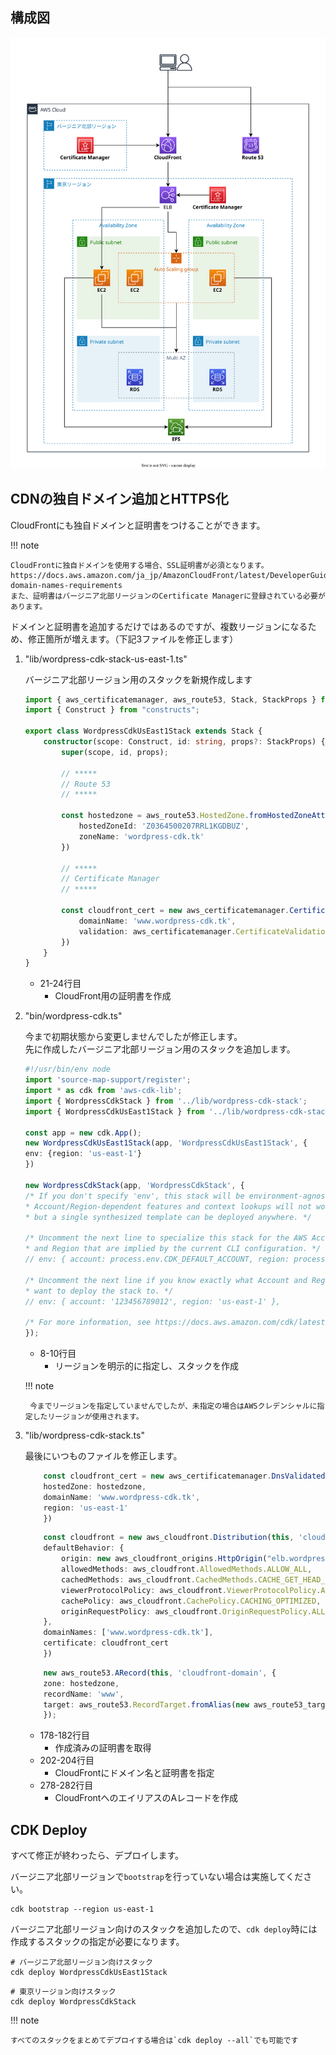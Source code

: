 ## 構成図

![](images/architectuture-complete.drawio.svg)


## CDNの独自ドメイン追加とHTTPS化

CloudFrontにも独自ドメインと証明書をつけることができます。

!!! note

    CloudFrontに独自ドメインを使用する場合、SSL証明書が必須となります。  
    https://docs.aws.amazon.com/ja_jp/AmazonCloudFront/latest/DeveloperGuide/CNAMEs.html#alternate-domain-names-requirements  
    また、証明書はバージニア北部リージョンのCertificate Managerに登録されている必要があります。

ドメインと証明書を追加するだけではあるのですが、複数リージョンになるため、修正箇所が増えます。（下記3ファイルを修正します）

1. "lib/wordpress-cdk-stack-us-east-1.ts"

    バージニア北部リージョン用のスタックを新規作成します

    ```typescript title="wordpress-cdk/lib/wordpress-cdk-stack-us-east-1.ts" hl_lines="1 12-15 21-24" linenums="1"
    import { aws_certificatemanager, aws_route53, Stack, StackProps } from "aws-cdk-lib";
    import { Construct } from "constructs";

    export class WordpressCdkUsEast1Stack extends Stack {
        constructor(scope: Construct, id: string, props?: StackProps) {
            super(scope, id, props);

            // *****
            // Route 53
            // *****

            const hostedzone = aws_route53.HostedZone.fromHostedZoneAttributes(this, 'hostedzone', {
                hostedZoneId: 'Z0364500207RRL1KGDBUZ',
                zoneName: 'wordpress-cdk.tk'
            })

            // *****
            // Certificate Manager
            // *****

            const cloudfront_cert = new aws_certificatemanager.Certificate(this, 'cloudfront_cert', {
                domainName: 'www.wordpress-cdk.tk',
                validation: aws_certificatemanager.CertificateValidation.fromDns(hostedzone),
            })
        }
    }
    ```

    * 21-24行目
        * CloudFront用の証明書を作成

2. "bin/wordpress-cdk.ts"

    今まで初期状態から変更しませんでしたが修正します。  
    先に作成したバージニア北部リージョン用のスタックを追加します。

    ```typescript title="wordpress-cdk/bin/wordpress-cdk.ts" hl_lines="5 8-10" linenums="1"
    #!/usr/bin/env node
    import 'source-map-support/register';
    import * as cdk from 'aws-cdk-lib';
    import { WordpressCdkStack } from '../lib/wordpress-cdk-stack';
    import { WordpressCdkUsEast1Stack } from '../lib/wordpress-cdk-stack-us-east-1';

    const app = new cdk.App();
    new WordpressCdkUsEast1Stack(app, 'WordpressCdkUsEast1Stack', {
    env: {region: 'us-east-1'}  
    })

    new WordpressCdkStack(app, 'WordpressCdkStack', {
    /* If you don't specify 'env', this stack will be environment-agnostic.
    * Account/Region-dependent features and context lookups will not work,
    * but a single synthesized template can be deployed anywhere. */

    /* Uncomment the next line to specialize this stack for the AWS Account
    * and Region that are implied by the current CLI configuration. */
    // env: { account: process.env.CDK_DEFAULT_ACCOUNT, region: process.env.CDK_DEFAULT_REGION },

    /* Uncomment the next line if you know exactly what Account and Region you
    * want to deploy the stack to. */
    // env: { account: '123456789012', region: 'us-east-1' },

    /* For more information, see https://docs.aws.amazon.com/cdk/latest/guide/environments.html */
    });
    ```

    * 8-10行目
        * リージョンを明示的に指定し、スタックを作成  

    !!! note

        今までリージョンを指定していませんでしたが、未指定の場合はAWSクレデンシャルに指定したリージョンが使用されます。

3. "lib/wordpress-cdk-stack.ts"
   
    最後にいつものファイルを修正します。

    ```typescript title="wordpress-cdk/lib/wordpress-cdk-stack.ts" linenums="178"
        const cloudfront_cert = new aws_certificatemanager.DnsValidatedCertificate(this, 'cloudfront_cert', {
        hostedZone: hostedzone,
        domainName: 'www.wordpress-cdk.tk',
        region: 'us-east-1'
        })
    ```
    ```typescript hl_lines="10-11" linenums="193"
        const cloudfront = new aws_cloudfront.Distribution(this, 'cloudfront', {
        defaultBehavior: {
            origin: new aws_cloudfront_origins.HttpOrigin("elb.wordpress-cdk.tk"),
            allowedMethods: aws_cloudfront.AllowedMethods.ALLOW_ALL,
            cachedMethods: aws_cloudfront.CachedMethods.CACHE_GET_HEAD_OPTIONS,
            viewerProtocolPolicy: aws_cloudfront.ViewerProtocolPolicy.ALLOW_ALL,
            cachePolicy: aws_cloudfront.CachePolicy.CACHING_OPTIMIZED,
            originRequestPolicy: aws_cloudfront.OriginRequestPolicy.ALL_VIEWER,
        },
        domainNames: ['www.wordpress-cdk.tk'],
        certificate: cloudfront_cert
        })
    ```
    ```typescript linenums="278"
        new aws_route53.ARecord(this, 'cloudfront-domain', {
        zone: hostedzone,
        recordName: 'www',
        target: aws_route53.RecordTarget.fromAlias(new aws_route53_targets.CloudFrontTarget(cloudfront)),
        });
    ```

    * 178-182行目
        * 作成済みの証明書を取得
    * 202-204行目
        * CloudFrontにドメイン名と証明書を指定
    * 278-282行目
        * CloudFrontへのエイリアスのAレコードを作成


## CDK Deploy

すべて修正が終わったら、デプロイします。

バージニア北部リージョンで`bootstrap`を行っていない場合は実施してください。

```terminal title="ターミナル"
cdk bootstrap --region us-east-1
```

バージニア北部リージョン向けのスタックを追加したので、`cdk deploy`時には作成するスタックの指定が必要になります。

```terminal title="ターミナル"
# バージニア北部リージョン向けスタック
cdk deploy WordpressCdkUsEast1Stack
```

```terminal title="ターミナル"
# 東京リージョン向けスタック
cdk deploy WordpressCdkStack
```

!!! note

    すべてのスタックをまとめてデプロイする場合は`cdk deploy --all`でも可能です
